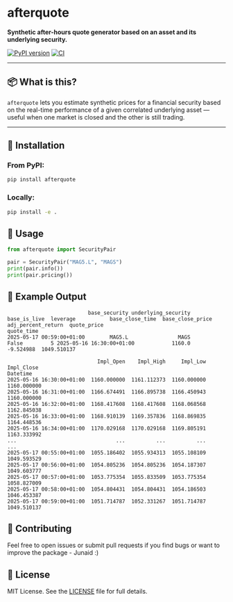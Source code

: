 # afterquote

**Synthetic after-hours quote generator based on an asset and its underlying security.**

[![PyPI version](https://img.shields.io/pypi/v/afterquote)](https://pypi.org/project/afterquote/)
[![CI](https://github.com/Junaid2005/afterquote/actions/workflows/pipeline.yml/badge.svg)](https://github.com/Junaid2005/afterquote/actions/workflows/pipeline.yml)

---

## 📦 What is this?

`afterquote` lets you estimate synthetic prices for a financial security based on the real-time performance of a given correlated underlying asset — useful when one market is closed and the other is still trading.

---

## 🚀 Installation

### From PyPI:
```bash
pip install afterquote
```

### Locally:

```bash
pip install -e .
```

## 🧪 Usage

```python
from afterquote import SecurityPair

pair = SecurityPair("MAG5.L", "MAGS")
print(pair.info())
print(pair.pricing())
```

## 📘 Example Output
```text
                          base_security underlying_security  base_is_live  leverage           base_close_time  base_close_price  adj_percent_return  quote_price
quote_time
2025-05-17 00:59:00+01:00        MAG5.L                MAGS         False         5 2025-05-16 16:30:00+01:00            1160.0           -9.524988  1049.510137
```

```text
                             Impl_Open    Impl_High     Impl_Low   Impl_Close
Datetime
2025-05-16 16:30:00+01:00  1160.000000  1161.112373  1160.000000  1160.000000
2025-05-16 16:31:00+01:00  1166.674491  1166.895738  1166.450943  1160.000000
2025-05-16 16:32:00+01:00  1168.417608  1168.417608  1168.068568  1162.845038
2025-05-16 16:33:00+01:00  1168.910139  1169.357836  1168.869835  1164.448536
2025-05-16 16:34:00+01:00  1170.029168  1170.029168  1169.805191  1163.333992
...                                ...          ...          ...          ...
2025-05-17 00:55:00+01:00  1055.186402  1055.934313  1055.108109  1049.593529
2025-05-17 00:56:00+01:00  1054.805236  1054.805236  1054.187307  1049.603777
2025-05-17 00:57:00+01:00  1053.775354  1055.833509  1053.775354  1058.827009
2025-05-17 00:58:00+01:00  1054.804431  1054.804431  1054.186503  1046.453387
2025-05-17 00:59:00+01:00  1051.714787  1052.331267  1051.714787  1049.510137
```

## 🤝 Contributing

Feel free to open issues or submit pull requests if you find bugs or want to improve the package - Junaid :)


## 📄 License

MIT License. See the [LICENSE](./LICENSE) file for full details.
